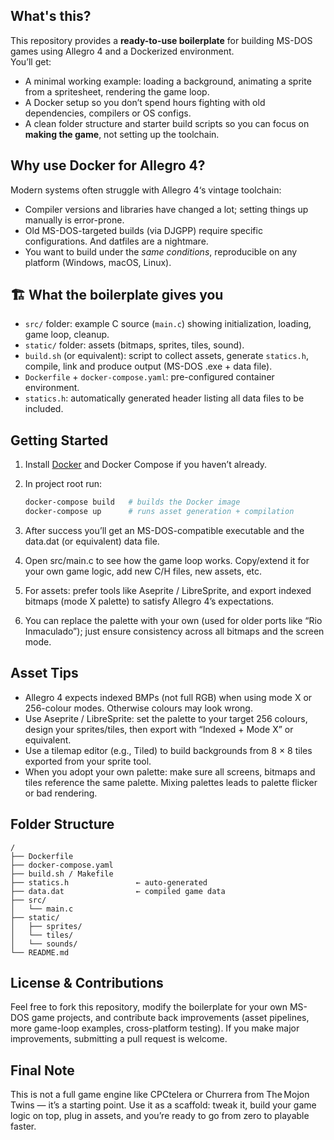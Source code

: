 ## What's this?
This repository provides a **ready-to-use boilerplate** for building MS-DOS games using Allegro 4 and a Dockerized environment.  
You’ll get:
- A minimal working example: loading a background, animating a sprite from a spritesheet, rendering the game loop.  
- A Docker setup so you don’t spend hours fighting with old dependencies, compilers or OS configs.  
- A clean folder structure and starter build scripts so you can focus on **making the game**, not setting up the toolchain.

## Why use Docker for Allegro 4?  
Modern systems often struggle with Allegro 4‘s vintage toolchain:
- Compiler versions and libraries have changed a lot; setting things up manually is error-prone.  
- Old MS-DOS-targeted builds (via DJGPP) require specific configurations. And datfiles are a nightmare.
- You want to build under the *same conditions*, reproducible on any platform (Windows, macOS, Linux).

## 🏗 What the boilerplate gives you  
- `src/` folder: example C source (`main.c`) showing initialization, loading, game loop, cleanup.  
- `static/` folder: assets (bitmaps, sprites, tiles, sound).  
- `build.sh` (or equivalent): script to collect assets, generate `statics.h`, compile, link and produce output (MS-DOS .exe + data file).  
- `Dockerfile` + `docker-compose.yaml`: pre-configured container environment.  
- `statics.h`: automatically generated header listing all data files to be included.  

## Getting Started  
1. Install [Docker](https://www.docker.com) and Docker Compose if you haven’t already.  
2. In project root run:  
   ```bash
   docker-compose build   # builds the Docker image  
   docker-compose up      # runs asset generation + compilation
   ```
3. After success you’ll get an MS-DOS-compatible executable and the data.dat (or equivalent) data file.

4. Open src/main.c to see how the game loop works. Copy/extend it for your own game logic, add new C/H files, new assets, etc.

5. For assets: prefer tools like Aseprite / LibreSprite, and export indexed bitmaps (mode X palette) to satisfy Allegro 4’s expectations.

7. You can replace the palette with your own (used for older ports like “Rio Inmaculado”); just ensure consistency across all bitmaps and the screen mode.

## Asset Tips

* Allegro 4 expects indexed BMPs (not full RGB) when using mode X or 256-colour modes. Otherwise colours may look wrong.
* Use Aseprite / LibreSprite: set the palette to your target 256 colours, design your sprites/tiles, then export with “Indexed + Mode X” or equivalent.
* Use a tilemap editor (e.g., Tiled) to build backgrounds from 8 × 8 tiles exported from your sprite tool.
* When you adopt your own palette: make sure all screens, bitmaps and tiles reference the same palette. Mixing palettes leads to palette flicker or bad rendering.


## Folder Structure
```
/
├── Dockerfile
├── docker-compose.yaml
├── build.sh / Makefile
├── statics.h               ← auto-generated
├── data.dat                ← compiled game data
├── src/
│   └── main.c
├── static/
│   ├── sprites/
│   └── tiles/
│   └── sounds/
└── README.md
```
## License & Contributions

Feel free to fork this repository, modify the boilerplate for your own MS-DOS game projects, and contribute back improvements (asset pipelines, more game-loop examples, cross-platform testing).
If you make major improvements, submitting a pull request is welcome.

## Final Note

This is not a full game engine like CPCtelera or Churrera from The Mojon Twins — it’s a starting point.
Use it as a scaffold: tweak it, build your game logic on top, plug in assets, and you’re ready to go from zero to playable faster.
  

